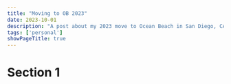 ```yaml
---
title: "Moving to OB 2023"
date: 2023-10-01
description: "A post about my 2023 move to Ocean Beach in San Diego, CA."
tags: ['personal']
showPageTitle: true
---
```


# Section 1
